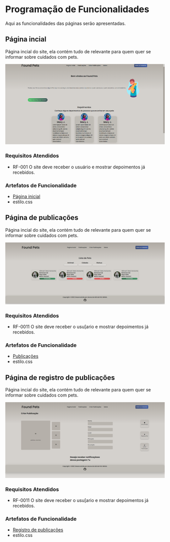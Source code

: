 # Programação de Funcionalidades

Aqui as funcionalidades das páginas serão apresentadas.

## Página incial

Página incial do site, ela contém tudo de relevante para quem quer se informar sobre cuidados com pets.

![Funcionalidade](img/Funcionalidades/Inicio.jpg)

### Requisitos Atendidos 
- RF-001 O site deve receber o usuário e mostrar depoimentos já recebidos.

### Artefatos de Funcionalidade
- [Página inicial](https://pmv-ads-2022-2-e1-proj-web-t7-pets-achados-e-perdidos.vercel.app/index.html)
- estilo.css

## Página de publicações

Página incial do site, ela contém tudo de relevante para quem quer se informar sobre cuidados com pets.

![Funcionalidade](img/Funcionalidades/Publicação.jpg)

### Requisitos Atendidos 
- RF-0011 O site deve receber o usu[ario e mostrar depoimentos já recebidos.

### Artefatos de Funcionalidade
- [Publicações](https://pmv-ads-2022-2-e1-proj-web-t7-pets-achados-e-perdidos.vercel.app/publi.html)
- estilo.css

## Página de registro de publicações

Página incial do site, ela contém tudo de relevante para quem quer se informar sobre cuidados com pets.

![Funcionalidade](img/Funcionalidades/Registropubli.jpg)

### Requisitos Atendidos 
- RF-0011 O site deve receber o usu[ario e mostrar depoimentos já recebidos.

### Artefatos de Funcionalidade
- [Registro de publicações](https://pmv-ads-2022-2-e1-proj-web-t7-pets-achados-e-perdidos.vercel.app/criar-publi.html)
- estilo.css






